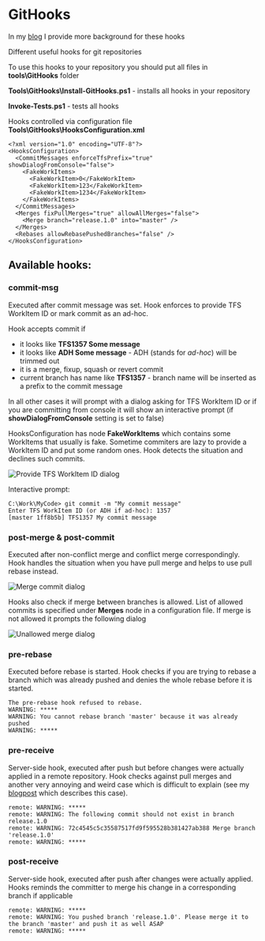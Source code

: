 # GitHooks #

In my [blog](http://mnaoumov.wordpress.com/2012/10/10/useful-git-hooks/) I provide more background for these hooks

Different useful hooks for git repositories

To use this hooks to your repository you should put all files in **tools\GitHooks** folder

**Tools\GitHooks\Install-GitHooks.ps1** - installs all hooks in your repository

**Invoke-Tests.ps1** - tests all hooks

Hooks controlled via configuration file **Tools\GitHooks\HooksConfiguration.xml** 

    <?xml version="1.0" encoding="UTF-8"?>
    <HooksConfiguration>
      <CommitMessages enforceTfsPrefix="true" showDialogFromConsole="false">
        <FakeWorkItems>
          <FakeWorkItem>0</FakeWorkItem>
          <FakeWorkItem>123</FakeWorkItem>
          <FakeWorkItem>1234</FakeWorkItem>
        </FakeWorkItems>
      </CommitMessages>
      <Merges fixPullMerges="true" allowAllMerges="false">
        <Merge branch="release.1.0" into="master" />
      </Merges>
      <Rebases allowRebasePushedBranches="false" />
    </HooksConfiguration>

## Available hooks: ##

### commit-msg ###

Executed after commit message was set. Hook enforces to provide TFS WorkItem ID or mark commit as an ad-hoc.

Hook accepts commit if

- it looks like **TFS1357 Some message**
- it looks like **ADH Some message** - ADH (stands for *ad-hoc*) will be trimmed out
- it is a merge, fixup, squash or revert commit
- current branch has name like **TFS1357** - branch name will be inserted as a prefix to the commit message

In all other cases it will prompt with a dialog asking for TFS WorkItem ID or if you are committing from console it will show an interactive prompt (if **showDialogFromConsole** setting is set to false)

HooksConfiguration has node **FakeWorkItems** which contains some WorkItems that usually is fake. Sometime commiters are lazy to provide a WorkItem ID and put some random ones. Hook detects the situation and declines such commits.

![Provide TFS WorkItem ID dialog](https://bitbucket.org/mnaoumov/githooks/raw/master/Help/images/provide-tfs-work-item-id-dialog.png)

Interactive prompt:

    C:\Work\MyCode> git commit -m "My commit message"
    Enter TFS WorkItem ID (or ADH if ad-hoc): 1357
    [master 1ff8b5b] TFS1357 My commit message

### post-merge & post-commit ###

Executed after non-conflict merge and conflict merge correspondingly. Hook handles the situation when you have pull merge and helps to use pull rebase instead.

![Merge commit dialog](https://bitbucket.org/mnaoumov/githooks/raw/master/Help/images/merge-commit-dialog.png)

Hooks also check if merge between branches is allowed. List of allowed commits is specified under **Merges** node in a configuration file.
If merge is not allowed it prompts the following dialog

![Unallowed merge dialog](https://bitbucket.org/mnaoumov/githooks/raw/master/Help/images/unallowed-merge-dialog.png)

### pre-rebase ###

Executed before rebase is started. Hook checks if you are trying to rebase a branch which was already pushed and denies the whole rebase before it is started.

    The pre-rebase hook refused to rebase.
    WARNING: *****
    WARNING: You cannot rebase branch 'master' because it was already pushed
    WARNING: *****

### pre-receive ###

Server-side hook, executed after push but before changes were actually applied in a remote repository. Hook checks against pull merges and another very annoying and weird case which is difficult to explain (see my [blogpost](http://mnaoumov.wordpress.com/2012/09/20/guide-how-to-easy-screw-up-your-git-repository/) which describes this case).

    remote: WARNING: *****
    remote: WARNING: The following commit should not exist in branch release.1.0
    remote: WARNING: 72c4545c5c35587517fd9f595528b381427ab388 Merge branch 'release.1.0'
    remote: WARNING: *****

### post-receive ###
Server-side hook, executed after push after changes were actually applied. Hooks reminds the committer to merge his change in a corresponding branch if applicable

    remote: WARNING: *****
    remote: WARNING: You pushed branch 'release.1.0'. Please merge it to the branch 'master' and push it as well ASAP
    remote: WARNING: *****